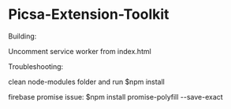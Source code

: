 # Picsa-Extension-Toolkit

Building:

Uncomment service worker from index.html


Troubleshooting:

clean node-modules folder and run 
$npm install 

firebase promise issue:
$npm install promise-polyfill --save-exact